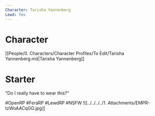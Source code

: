 ```yaml
---
Character: Tarisha Yannenberg
Lewd: Yes
---
```

# Character
[[People/0. Characters/Character Profiles/To Edit/Tarisha Yannenberg.md|Tarisha Yannenberg]]

# Starter
"Do I really have to wear this?"

#OpenRP #FeraRP #LewdRP  #NSFW
![[../../../../1. Attachments/EMPR-tzWoAACqGG.jpg]]